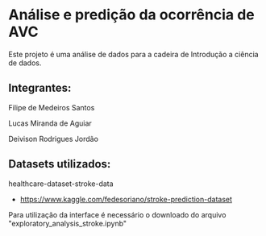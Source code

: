 # Análise e predição da ocorrência de AVC
Este projeto é uma análise de dados para a cadeira de Introdução a ciência de dados.

## Integrantes:
   Filipe de Medeiros Santos

   Lucas Miranda de Aguiar

   Deivison Rodrigues Jordão

## Datasets utilizados:
   healthcare-dataset-stroke-data
   - https://www.kaggle.com/fedesoriano/stroke-prediction-dataset

Para utilização da interface é necessário o downloado do arquivo "exploratory_analysis_stroke.ipynb"